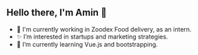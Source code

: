 <h2>Hello there, I'm Amin 👋</h2>

- 🔭 I'm currently working in Zoodex Food delivery, as an intern.
- ✨ I’m interested in startups and marketing strategies.
- 🌱 I’m currently learning Vue.js and bootstrapping.

<!-- ![Anurag's GitHub stats](https://github-readme-stats.vercel.app/api?username=ma-mahmudi&show_icons=ture&bg_color=21272E&text_color=ffffff&border_color=21272E) -->
<!---
MA-Mahmudi/MA-Mahmudi is a ✨ special ✨ repository because its `README.md` (this file) appears on your GitHub profile.
You can click the Preview link to take a look at your changes.
--->
